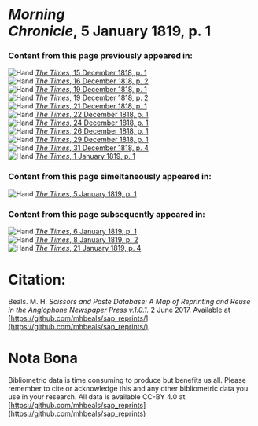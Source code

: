 # *Morning Chronicle*, 5 January 1819, p. 1  
  
### Content from this page previously appeared in:  
![Hand](http://scissorsandpaste.net/wp-content/uploads/2017/06/smallhandpointer.png) [*The Times*, 15 December 1818, p. 1](https://mhbeals.github.io/sap_html/The-Times/The-Times-15-December-1818-p-1)  
![Hand](http://scissorsandpaste.net/wp-content/uploads/2017/06/smallhandpointer.png) [*The Times*, 16 December 1818, p. 2](https://mhbeals.github.io/sap_html/The-Times/The-Times-16-December-1818-p-2)  
![Hand](http://scissorsandpaste.net/wp-content/uploads/2017/06/smallhandpointer.png) [*The Times*, 19 December 1818, p. 1](https://mhbeals.github.io/sap_html/The-Times/The-Times-19-December-1818-p-1)  
![Hand](http://scissorsandpaste.net/wp-content/uploads/2017/06/smallhandpointer.png) [*The Times*, 19 December 1818, p. 2](https://mhbeals.github.io/sap_html/The-Times/The-Times-19-December-1818-p-2)  
![Hand](http://scissorsandpaste.net/wp-content/uploads/2017/06/smallhandpointer.png) [*The Times*, 21 December 1818, p. 1](https://mhbeals.github.io/sap_html/The-Times/The-Times-21-December-1818-p-1)  
![Hand](http://scissorsandpaste.net/wp-content/uploads/2017/06/smallhandpointer.png) [*The Times*, 22 December 1818, p. 1](https://mhbeals.github.io/sap_html/The-Times/The-Times-22-December-1818-p-1)  
![Hand](http://scissorsandpaste.net/wp-content/uploads/2017/06/smallhandpointer.png) [*The Times*, 24 December 1818, p. 1](https://mhbeals.github.io/sap_html/The-Times/The-Times-24-December-1818-p-1)  
![Hand](http://scissorsandpaste.net/wp-content/uploads/2017/06/smallhandpointer.png) [*The Times*, 26 December 1818, p. 1](https://mhbeals.github.io/sap_html/The-Times/The-Times-26-December-1818-p-1)  
![Hand](http://scissorsandpaste.net/wp-content/uploads/2017/06/smallhandpointer.png) [*The Times*, 29 December 1818, p. 1](https://mhbeals.github.io/sap_html/The-Times/The-Times-29-December-1818-p-1)  
![Hand](http://scissorsandpaste.net/wp-content/uploads/2017/06/smallhandpointer.png) [*The Times*, 31 December 1818, p. 4](https://mhbeals.github.io/sap_html/The-Times/The-Times-31-December-1818-p-4)  
![Hand](http://scissorsandpaste.net/wp-content/uploads/2017/06/smallhandpointer.png) [*The Times*, 1 January 1819, p. 1](https://mhbeals.github.io/sap_html/The-Times/The-Times-1-January-1819-p-1)  
  
### Content from this page simeltaneously appeared in:  
![Hand](http://scissorsandpaste.net/wp-content/uploads/2017/06/smallhandpointer.png) [*The Times*, 5 January 1819, p. 1](https://mhbeals.github.io/sap_html/The-Times/The-Times-5-January-1819-p-1)  
  
### Content from this page subsequently appeared in:  
![Hand](http://scissorsandpaste.net/wp-content/uploads/2017/06/smallhandpointer.png) [*The Times*, 6 January 1819, p. 1](https://mhbeals.github.io/sap_html/The-Times/The-Times-6-January-1819-p-1)  
![Hand](http://scissorsandpaste.net/wp-content/uploads/2017/06/smallhandpointer.png) [*The Times*, 8 January 1819, p. 2](https://mhbeals.github.io/sap_html/The-Times/The-Times-8-January-1819-p-2)  
![Hand](http://scissorsandpaste.net/wp-content/uploads/2017/06/smallhandpointer.png) [*The Times*, 21 January 1819, p. 4](https://mhbeals.github.io/sap_html/The-Times/The-Times-21-January-1819-p-4)  


# Citation: 

Beals. M. H. *Scissors and Paste Database: A Map of Reprinting and Reuse in the Anglophone Newspaper Press v.1.0.1.* 2 June 2017. Available at [https://github.com/mhbeals/sap_reprints/](https://github.com/mhbeals/sap_reprints/). 

# Nota Bona

Bibliometric data is time consuming to produce but benefits us all. Please remember to cite or acknowledge this and any other bibliometric data you use in your research. All data is available CC-BY 4.0 at [https://github.com/mhbeals/sap_reprints](https://github.com/mhbeals/sap_reprints)